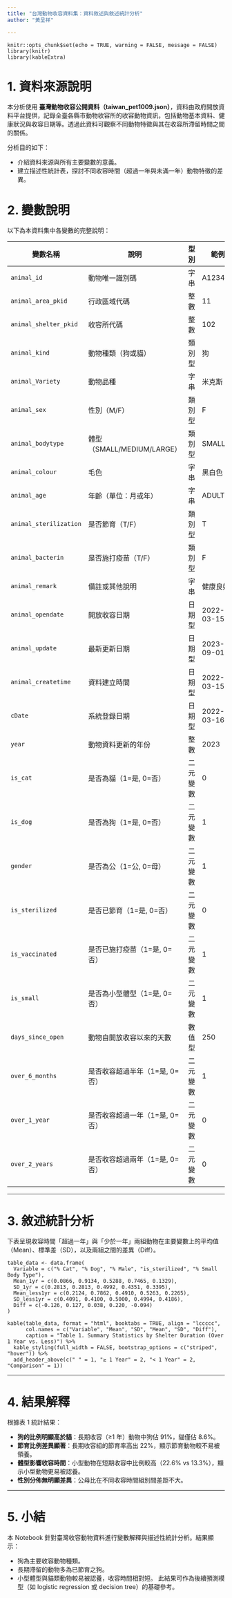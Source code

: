 ```yaml
---
title: "台灣動物收容資料集：資料敘述與敘述統計分析"
author: "黃呈祥"

---
```


```{r setup, include=FALSE}
knitr::opts_chunk$set(echo = TRUE, warning = FALSE, message = FALSE)
library(knitr)
library(kableExtra)
```

# 1. 資料來源說明
本分析使用 **臺灣動物收容公開資料（taiwan_pet1009.json）**，資料由政府開放資料平台提供，記錄全臺各縣市動物收容所的收容動物資訊，包括動物基本資料、健康狀況與收容日期等。透過此資料可觀察不同動物特徵與其在收容所滯留時間之間的關係。

分析目的如下：
- 介紹資料來源與所有主要變數的意義。
- 建立描述性統計表，探討不同收容時間（超過一年與未滿一年）動物特徵的差異。

# 2. 變數說明
以下為本資料集中各變數的完整說明：

| 變數名稱 | 說明 | 型別 | 範例 |
|------------|------|------|------|
| `animal_id` | 動物唯一識別碼 | 字串 | A123456 |
| `animal_area_pkid` | 行政區域代碼 | 整數 | 11 |
| `animal_shelter_pkid` | 收容所代碼 | 整數 | 102 |
| `animal_kind` | 動物種類（狗或貓） | 類別型 | 狗 |
| `animal_Variety` | 動物品種 | 字串 | 米克斯 |
| `animal_sex` | 性別（M/F） | 類別型 | F |
| `animal_bodytype` | 體型（SMALL/MEDIUM/LARGE） | 類別型 | SMALL |
| `animal_colour` | 毛色 | 字串 | 黑白色 |
| `animal_age` | 年齡（單位：月或年） | 字串 | ADULT |
| `animal_sterilization` | 是否節育（T/F） | 類別型 | T |
| `animal_bacterin` | 是否施打疫苗（T/F） | 類別型 | F |
| `animal_remark` | 備註或其他說明 | 字串 | 健康良好 |
| `animal_opendate` | 開放收容日期 | 日期型 | 2022-03-15 |
| `animal_update` | 最新更新日期 | 日期型 | 2023-09-01 |
| `animal_createtime` | 資料建立時間 | 日期型 | 2022-03-15 |
| `cDate` | 系統登錄日期 | 日期型 | 2022-03-16 |
| `year` | 動物資料更新的年份 | 整數 | 2023 |
| `is_cat` | 是否為貓（1=是, 0=否） | 二元變數 | 0 |
| `is_dog` | 是否為狗（1=是, 0=否） | 二元變數 | 1 |
| `gender` | 是否為公（1=公, 0=母） | 二元變數 | 1 |
| `is_sterilized` | 是否已節育（1=是, 0=否） | 二元變數 | 0 |
| `is_vaccinated` | 是否已施打疫苗（1=是, 0=否） | 二元變數 | 1 |
| `is_small` | 是否為小型體型（1=是, 0=否） | 二元變數 | 1 |
| `days_since_open` | 動物自開放收容以來的天數 | 數值型 | 250 |
| `over_6_months` | 是否收容超過半年（1=是, 0=否） | 二元變數 | 1 |
| `over_1_year` | 是否收容超過一年（1=是, 0=否） | 二元變數 | 0 |
| `over_2_years` | 是否收容超過兩年（1=是, 0=否） | 二元變數 | 0 |

---

# 3. 敘述統計分析
下表呈現收容時間「超過一年」與「少於一年」兩組動物在主要變數上的平均值（Mean）、標準差（SD），以及兩組之間的差異（Diff）。

```{r summary-table, echo=FALSE}
table_data <- data.frame(
  Variable = c("% Cat", "% Dog", "% Male", "is_sterilized", "% Small Body Type"),
  Mean_1yr = c(0.0866, 0.9134, 0.5288, 0.7465, 0.1329),
  SD_1yr = c(0.2813, 0.2813, 0.4992, 0.4351, 0.3395),
  Mean_less1yr = c(0.2124, 0.7862, 0.4910, 0.5263, 0.2265),
  SD_less1yr = c(0.4091, 0.4100, 0.5000, 0.4994, 0.4186),
  Diff = c(-0.126, 0.127, 0.038, 0.220, -0.094)
)

kable(table_data, format = "html", booktabs = TRUE, align = "lccccc",
      col.names = c("Variable", "Mean", "SD", "Mean", "SD", "Diff"),
      caption = "Table 1. Summary Statistics by Shelter Duration (Over 1 Year vs. Less)") %>%
  kable_styling(full_width = FALSE, bootstrap_options = c("striped", "hover")) %>%
  add_header_above(c(" " = 1, "≥ 1 Year" = 2, "< 1 Year" = 2, "Comparison" = 1))
```

---

# 4. 結果解釋
根據表 1 統計結果：
- **狗的比例明顯高於貓**：長期收容（≥1 年）動物中狗佔 91%，貓僅佔 8.6%。
- **節育比例差異顯著**：長期收容組的節育率高出 22%，顯示節育動物較不易被領養。
- **體型影響收容時間**：小型動物在短期收容中比例較高（22.6% vs 13.3%），顯示小型動物更易被認養。
- **性別分佈無明顯差異**：公母比在不同收容時間組別間差距不大。

---

# 5. 小結
本 Notebook 針對臺灣收容動物資料進行變數解釋與描述性統計分析。結果顯示：
- 狗為主要收容動物種類。
- 長期滯留的動物多為已節育之狗。
- 小型體型與貓類動物較易被認養，收容時間相對短。
此結果可作為後續預測模型（如 logistic regression 或 decision tree）的基礎參考。

